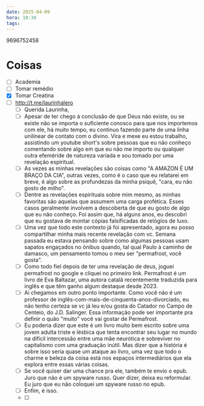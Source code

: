 ```yaml
---
date: 2025-04-09
hora: 10:34
tags:
---
```

9696752458



# Coisas
- [ ] Academia
- [ ] Tomar remédio
- [x] Tomar Creatina
- [ ] http://t.me/laurinhalero
	- [ ] Querida Laurinha,
	- [ ] Apesar de ter chego à conclusão de que Deus não existe, ou se existe não se importa o suficiente conosco para que nos importemos com ele, há muito tempo, eu continuo fazendo parte de uma linha unilinear de contato com o divino. Vira e mexe eu estou trabalho, assistindo um youtube short's sobre pessoas que eu não conheço comentando sobre algo em que eu não me importo ou qualquer outra efeméride de natureza variada e sou tomado por uma revelação espiritual. 
	- [ ] As vezes as minhas revelações são coisas como "A AMAZON É UM BRAÇO DA CIA", outras vezes, como é o caso que eu relatarei em breve, é algo sobre as profundezas da minha psiquê, "cara, eu não gosto de milho".
	- [ ] Dentre as revelações espirituais sobre mim mesmo, as minhas favoritas são aquelas que assumem uma carga profética. Esses casos geralmente involvem a descoberta de que eu gosto de algo que eu não conheço. Foi assim que, há alguns anos, eu descobri que eu gostava de montar cópias falsificadas de relógios de luxo. 
	- [ ] Uma vez que todo este contexto já foi apresentado, agora eu posso compartilhar minha mais recente revelação com vc. Semana passada eu estava pensando sobre como algumas pessoas usam sapatos engaçados no ônibus quando, tal qual Paulo à caminho de damasco, um pensamento tomou o meu ser  "permafrost, você gosta". 
	- [ ] Como todo fiel depois de ter uma revelação de deus, joguei permafrost no google e cliquei no primeiro link. Permafrost é um livro de  Eva Baltazar, uma autora catalã recentemente traduzida para inglês e que têm ganho algum destaque desde 2023.
	- [ ] Ai chegamos em outro ponto importante. Como você não é um professor de inglês-com-mais-de-cinquenta-anos-divorciado, eu não tenho certeza se vc já leu e/ou gosta do Catador no Campo de Centeio, do J.D. Salinger. Essa informação pode ser importante pra definir o quão "muito" você vai gostar de Permafrost. 
	- [ ] Eu poderia dizer que este é um livro muito bem escrito sobre uma jovem adulta triste e lésbica que tenta encontrar seu lugar no mundo na difícil intercessão entre uma mãe neurótica e sobreviver no capitalismo com uma graduação inútil. Mas dizer que a história é sobre isso seria quase um ataque ao livro, uma vez que todo o charme e beleza da coisa está nos espaços intermediários que ela explora entre essas várias coisas.
	- [ ] Se você quiser dar uma chance pra ele, também te envio o epub. Juro que não é um spyware russo. Quer dizer, deixa eu reformular. Eu juro que eu não coloquei um spyware russo no epub. 
	- [ ] Enfim, é isso. 
	- [ ] 